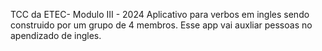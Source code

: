 TCC da ETEC- Modulo III - 2024
Aplicativo para verbos em ingles sendo construido por um grupo de 4 membros.
Esse app vai auxliar pessoas no apendizado de ingles.

